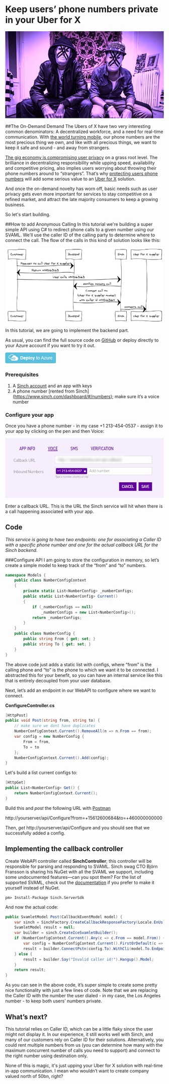 # Keep users’ phone numbers private in your Uber for X
![configure your app](images/uberforx.jpg)

##The On-Demand Demand
The Ubers of X have two very interesting common denominators: A decentralized workforce, and a need for real-time communication. With <a href="http://ben-evans.com/benedictevans/2015/6/19/presentation-mobile-is-eating-the-world" target="_blank">the world turning mobile</a>, our phone numbers are the most precious thing we own, and like with all precious things, we want to keep it safe and sound - and away from strangers.

<a href="https://www.sinch.com/ideas/anonymous-calling-demand/" target="_blank">The gig economy is compromising user privacy</a> on a grass root level. The brilliance in decentralizing responsibility while upping speed, availability and competitive pricing, also implies users worrying about throwing their phone numbers around to “strangers”. That’s why <a href= "https://www.sinch.com/features/anonymous-calling/" target="_blank">protecting users phone numbers</a>  will add some serious value to an <a href="https://www.sinch.com/learn/demand-revolution/" target="_blank">Uber for X</a> solution.

And once the on-demand novelty has worn off, basic needs such as user privacy gets even more important for services to stay competitive on a refined market, and attract the late majority consumers to keep a growing business.

So let's start building.

##How to add Anonymous Calling
In this tutorial we're building a super simple API using C# to redirect phone calls to a given number using our SVAML. We'll use the caller ID of the calling party to determine where to connect the call. The flow of the calls in this kind of solution looks like this:

<img src="images/napkin-diagram.png"/>
<br>

In this tutorial, we are going to implement the backend part.

As usual, you can find the full source code on [GitHub](https://github.com/sinch/net-redirect-call) or deploy directly to your Azure account if you want to try it out.

<a href="https://azuredeploy.net/?repository=https://github.com/sinch/net-redirect-call/" target="_blank">
    <img src="images/deploybutton.png"/></a>


### Prerequisites 
1. A [Sinch account](https://www.sinch.com/signup) and an app with keys 
2. A phone number [rented from Sinch] (https://www.sinch.com/dashboard/#/numbers); make sure it’s a voice number

### Configure your app 
Once you have a phone number - in my case +1 213-454-0537 - assign it to your app by clicking on the pen and then Voice:

![configure your app](images/dashboard.jpg)

Enter a callback URL. This is the URL the Sinch service will hit when there is a call happening associated with your app. 
 
## Code
*This service is going to have two endpoints: one for associating a Caller ID with a specific phone number and one for the actual callback URL for the Sinch backend.*

###Configure API
I am going to store the configuration in memory, so let’s create a simple model to keep track of the “from” and “to” numbers. 

```csharp
namespace Models {
    public class NumberConfigContext
    {
        private static List<NumberConfig> _numberConfigs;
        public static List<NumberConfig> Current()
        {
            if (_numberConfigs == null)
                _numberConfigs = new List<NumberConfig>();
            return _numberConfigs;
        }
    }
    public class NumberConfig {
        public string From { get; set; }
        public string To { get; set; }
    }
}
```
The above code just adds a static list with configs, where “from” is the calling phone and “to” is the phone to which we want it to be connected. I abstracted this for your benefit, so you can have an internal service like this that is entirely decoupled from your user database. 

Next, let’s add an endpoint in our WebAPI to configure where we want to connect.
<br>

**ConfigureController.cs**

```csharp
[HttpPost]
public void Post(string from, string to) {
    // make sure we dont have duplicates
    NumberConfigContext.Current().RemoveAll(n => n.From == from);
    var config = new NumberConfig {
        From = from,
        To = to
    };
    NumberConfigContext.Current().Add(config);
}
```
Let's build a list current configs to:

```csharp
[HttpGet]
public List<NumberConfig> Get() {
    return NumberConfigContext.Current();
}
```
Build this and *post* the following URL with [Postman](https://www.getpostman.com/) 

http://yourserver/api/Configure?from=+15612600684&to=+460000000000

Then, *get* http://yourserver/api/Configure and you should see that we successfully added a config. 

## Implementing the callback controller 
Create WebAPI controller called **SinchController**; this controller will be responsible for parsing and responding to SVAML. Sinch swag CTO Björn Fransson is sharing his NuGet with all the SVAML we support, including some undocumented features—can you spot them? For the list of supported SVAML, check out the [documentation](https://www.sinch.com/docs/voice/rest/#callbackapi "Callback documentation") if you prefer to make it yourself instead of NuGet.

```nugetgithub
pm> Install-Package Sinch.ServerSdk 
```
And now the actual code:

```csharp
public SvamletModel Post(CallbackEventModel model) {
	var sinch = SinchFactory.CreateCallbackResponseFactory(Locale.EnUs);
	SvamletModel result = null;
    var builder = sinch.CreateIceSvamletBuilder();
    if (NumberConfigContext.Current().Any(c => c.From == model.From)) {
    	var config = NumberConfigContext.Current().FirstOrDefault(c => c.From == model.From);
        result = builder.ConnectPstn(config.To).WithCli(model.To.Endpoint).WithoutCallbacks().Model;
	} else {
		result = builder.Say("Invalid caller id!").Hangup().Model;
	}
	return result;
}

```
As you can see in the above code, it’s super simple to create some pretty nice functionality with just a few lines of code. Note that we are replacing the Caller ID with the number the user dialed - in my case, the Los Angeles number - to keep both users’ numbers private.

## What’s next?
This tutorial relies on Caller ID, which can be a little flaky since the user might not display it. In our experience, it still works well with Sinch, and many of our customers rely on Caller ID for their solutions. Alternatively, you could rent multiple numbers from us (you can determine how many with the maximum concurrent number of calls you need to support) and connect to the right number using destination only.

None of this is magic, it's just upping your Uber for X solution with real-time in-app communication. I mean who wouldn’t want to create company valued north of 50bn, right?
